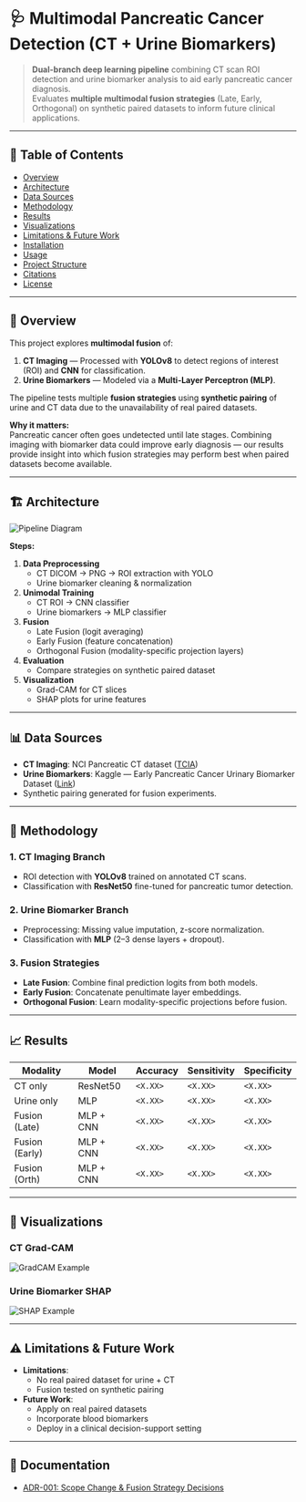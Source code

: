
# 🩺 Multimodal Pancreatic Cancer Detection (CT + Urine Biomarkers)

> **Dual-branch deep learning pipeline** combining CT scan ROI detection and urine biomarker analysis to aid early pancreatic cancer diagnosis.  
> Evaluates **multiple multimodal fusion strategies** (Late, Early, Orthogonal) on synthetic paired datasets to inform future clinical applications.

---

## 📌 Table of Contents
- [Overview](#-overview)
- [Architecture](#-architecture)
- [Data Sources](#-data-sources)
- [Methodology](#-methodology)
- [Results](#-results)
- [Visualizations](#-visualizations)
- [Limitations & Future Work](#-limitations--future-work)
- [Installation](#-installation)
- [Usage](#-usage)
- [Project Structure](#-project-structure)
- [Citations](#-citations)
- [License](#-license)

---

## 🚀 Overview
This project explores **multimodal fusion** of:
1. **CT Imaging** — Processed with **YOLOv8** to detect regions of interest (ROI) and **CNN** for classification.
2. **Urine Biomarkers** — Modeled via a **Multi-Layer Perceptron (MLP)**.

The pipeline tests multiple **fusion strategies** using **synthetic pairing** of urine and CT data due to the unavailability of real paired datasets.

**Why it matters:**  
Pancreatic cancer often goes undetected until late stages. Combining imaging with biomarker data could improve early diagnosis — our results provide insight into which fusion strategies may perform best when paired datasets become available.

---

## 🏗 Architecture
![Pipeline Diagram](docs/thesis_plan_update.png) <!-- Replace with actual pipeline diagram -->

**Steps:**
1. **Data Preprocessing**
   - CT DICOM → PNG → ROI extraction with YOLO
   - Urine biomarker cleaning & normalization
2. **Unimodal Training**
   - CT ROI → CNN classifier
   - Urine biomarkers → MLP classifier
3. **Fusion**
   - Late Fusion (logit averaging)
   - Early Fusion (feature concatenation)
   - Orthogonal Fusion (modality-specific projection layers)
4. **Evaluation**
   - Compare strategies on synthetic paired dataset
5. **Visualization**
   - Grad-CAM for CT slices
   - SHAP plots for urine features

---

## 📊 Data Sources
- **CT Imaging**: NCI Pancreatic CT dataset ([TCIA](https://www.cancerimagingarchive.net/))
- **Urine Biomarkers**: Kaggle — Early Pancreatic Cancer Urinary Biomarker Dataset ([Link](https://www.kaggle.com/))
- Synthetic pairing generated for fusion experiments.

---

## 🔬 Methodology
### **1. CT Imaging Branch**
- ROI detection with **YOLOv8** trained on annotated CT scans.
- Classification with **ResNet50** fine-tuned for pancreatic tumor detection.

### **2. Urine Biomarker Branch**
- Preprocessing: Missing value imputation, z-score normalization.
- Classification with **MLP** (2–3 dense layers + dropout).

### **3. Fusion Strategies**
- **Late Fusion**: Combine final prediction logits from both models.
- **Early Fusion**: Concatenate penultimate layer embeddings.
- **Orthogonal Fusion**: Learn modality-specific projections before fusion.

---

## 📈 Results
| Modality      | Model         | Accuracy | Sensitivity | Specificity |
|---------------|--------------|----------|-------------|-------------|
| CT only       | ResNet50      | `<X.XX>` | `<X.XX>`    | `<X.XX>`    |
| Urine only    | MLP           | `<X.XX>` | `<X.XX>`    | `<X.XX>`    |
| Fusion (Late) | MLP + CNN     | `<X.XX>` | `<X.XX>`    | `<X.XX>`    |
| Fusion (Early)| MLP + CNN     | `<X.XX>` | `<X.XX>`    | `<X.XX>`    |
| Fusion (Orth) | MLP + CNN     | `<X.XX>` | `<X.XX>`    | `<X.XX>`    |

---

## 🎨 Visualizations
### **CT Grad-CAM**
![GradCAM Example](docs/gradcam_example.png)

### **Urine Biomarker SHAP**
![SHAP Example](docs/shap_example.png)

---

## ⚠ Limitations & Future Work
- **Limitations**:
  - No real paired dataset for urine + CT
  - Fusion tested on synthetic pairing
- **Future Work**:
  - Apply on real paired datasets
  - Incorporate blood biomarkers
  - Deploy in a clinical decision-support setting

---

## 📄 Documentation
- [ADR-001: Scope Change & Fusion Strategy Decisions](architectural_decision_records/ADR-001.md)

